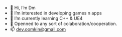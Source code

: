 - 👋 Hi, I’m Dm
- 👀 I’m interested in developing games n apps
- 🌱 I’m currently learning C++ & UE4
- 💞️ Openned to any sort of colaboration/cooperation.
- 📫 dev.oomkin@gmail.com

<!---
blvcksmith/blvcksmith is a ✨ special ✨ repository because its `README.md` (this file) appears on your GitHub profile.
You can click the Preview link to take a look at your changes.
--->
